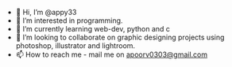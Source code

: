- 👋 Hi, I’m @appy33
- 👀 I’m interested in programming.
- 🌱 I’m currently learning web-dev, python and c
- 💞️ I’m looking to collaborate on graphic designing projects using photoshop, illustrator and lightroom.
- 📫 How to reach me - mail me on apoorv0303@gmail.com

<!---
appy33/appy33 is a ✨ special ✨ repository because its `README.md` (this file) appears on your GitHub profile.
You can click the Preview link to take a look at your changes.
--->
